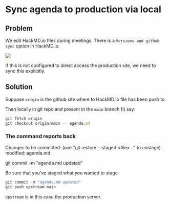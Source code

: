 # Sync agenda to production via local

## Problem

We edit HackMD.io files during meetings. There is a `Versions and github sync` option in HackMD.io.

![](https://hackmd.io/_uploads/HkkAyTGps.png)

If this is not configured to direct access the production site, we need to sync this explicitly.

## Solution

Suppose `origin` is the github site where to HackMD.io file has been push to.

Then locally in git repo and present in the `main` branch (!) say:

```jsx
git fetch origin
git checkout origin/main -- agenda.md
```

### The command reports back

Changes to be committed: (use "git restore --staged \<file\>..." to unstage)\
 modified: agenda.md

git commit -m "agenda.md updated"

Be sure that you've staged what you wanted to stage

```jsx
git commit -m "agenda.md updated"
git push upstream main
```

`Upstream` is in this case the production server.
